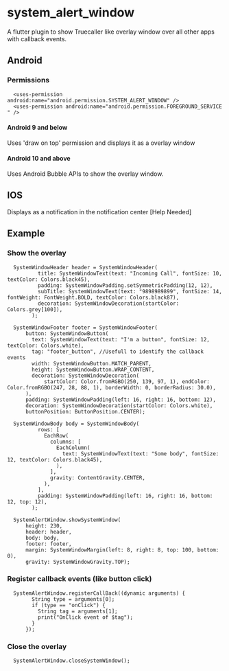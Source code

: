 # system_alert_window

A flutter plugin to show Truecaller like overlay window over all other apps with callback events.

## Android

### Permissions

      <uses-permission android:name="android.permission.SYSTEM_ALERT_WINDOW" />
      <uses-permission android:name="android.permission.FOREGROUND_SERVICE " />

#### Android 9 and below

Uses &#x27;draw on top&#x27; permission and displays it as a overlay window

#### Android 10 and above

Uses Android Bubble APIs to show the overlay window.


## IOS

Displays as a notification in the notification center [Help Needed]


## Example

### Show the overlay
          
      SystemWindowHeader header = SystemWindowHeader(
              title: SystemWindowText(text: "Incoming Call", fontSize: 10, textColor: Colors.black45),
              padding: SystemWindowPadding.setSymmetricPadding(12, 12),
              subTitle: SystemWindowText(text: "9898989899", fontSize: 14, fontWeight: FontWeight.BOLD, textColor: Colors.black87),
              decoration: SystemWindowDecoration(startColor: Colors.grey[100]),
            );
            
      SystemWindowFooter footer = SystemWindowFooter(
          button: SystemWindowButton(
            text: SystemWindowText(text: "I'm a button", fontSize: 12, textColor: Colors.white),
            tag: "footer_button", //Usefull to identify the callback events
            width: SystemWindowButton.MATCH_PARENT,
            height: SystemWindowButton.WRAP_CONTENT,
            decoration: SystemWindowDecoration(
                startColor: Color.fromRGBO(250, 139, 97, 1), endColor: Color.fromRGBO(247, 28, 88, 1), borderWidth: 0, borderRadius: 30.0),
          ),
          padding: SystemWindowPadding(left: 16, right: 16, bottom: 12),
          decoration: SystemWindowDecoration(startColor: Colors.white),
          buttonPosition: ButtonPosition.CENTER);
          
      SystemWindowBody body = SystemWindowBody(
              rows: [
                EachRow(
                  columns: [
                    EachColumn(
                      text: SystemWindowText(text: "Some body", fontSize: 12, textColor: Colors.black45),
                    ),
                  ],
                  gravity: ContentGravity.CENTER,
                ),
              ],
              padding: SystemWindowPadding(left: 16, right: 16, bottom: 12, top: 12),
            );

      SystemAlertWindow.showSystemWindow(
          height: 230,
          header: header,
          body: body,
          footer: footer,
          margin: SystemWindowMargin(left: 8, right: 8, top: 100, bottom: 0),
          gravity: SystemWindowGravity.TOP);
          
### Register callback events (like button click)

      SystemAlertWindow.registerCallBack((dynamic arguments) {
            String type = arguments[0];
            if (type == "onClick") {
              String tag = arguments[1];
              print("OnClick event of $tag");
            }
          });
          
### Close the overlay

      SystemAlertWindow.closeSystemWindow();
